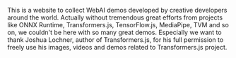 This is a website to collect WebAI demos developed by creative developers around the world. Actually without tremendous great efforts from projects like ONNX Runtime, Transformers.js, TensorFlow.js, MediaPipe, TVM and so on, we couldn't be here with so many great demos.
Especially we want to thank Joshua Lochner, author of Transformers.js, for his full permission to freely use his images, videos and demos related to Transformers.js project.